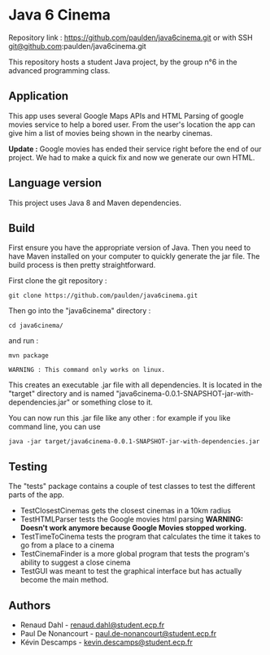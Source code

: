 # Java 6 Cinema

Repository link : https://github.com/paulden/java6cinema.git  or  with SSH git@github.com:paulden/java6cinema.git

This repository hosts a student Java project, by the group n°6 in the advanced programming class. 

## Application 

This app uses several Google Maps APIs and HTML Parsing of google movies service to help a bored user. 
From the user's location the app can give him a list of movies being shown in the nearby cinemas.

**Update :** Google movies has ended their service right before the end of our project. We had to make a quick fix and now we generate our own HTML. 

## Language version

This project uses Java 8 and Maven dependencies.

## Build

First ensure you have the appropriate version of Java. Then you need to have Maven installed on your computer to quickly generate the jar file.
The build process is then pretty straightforward.

First clone the git repository :
```
git clone https://github.com/paulden/java6cinema.git
```
Then go into the "java6cinema" directory : 
```     
cd java6cinema/
```     
and run :
```     
mvn package

WARNING : This command only works on linux.
```

This creates an executable .jar file with all dependencies.
It is located in the "target" directory and is named "java6cinema-0.0.1-SNAPSHOT-jar-with-dependencies.jar" or something close to it. 

You can now run this .jar file like any other : for example if you like command line, you can use 
```
java -jar target/java6cinema-0.0.1-SNAPSHOT-jar-with-dependencies.jar
```

## Testing 

The "tests" package contains a couple of test classes to test the different parts of the app.
- TestClosestCinemas gets the closest cinemas in a 10km radius
- TestHTMLParser tests the Google movies html parsing **WARNING: Doesn't work anymore because Google Movies stopped working.**
- TestTimeToCinema tests the program that calculates the time it takes to go from a place to a cinema
- TestCinemaFinder is a more global program that tests the program's ability to suggest a close cinema
- TestGUI was meant to test the graphical interface but has actually become the main method. 

## Authors

- Renaud Dahl - renaud.dahl@student.ecp.fr
- Paul De Nonancourt - paul.de-nonancourt@student.ecp.fr
- Kévin Descamps - kevin.descamps@student.ecp.fr



